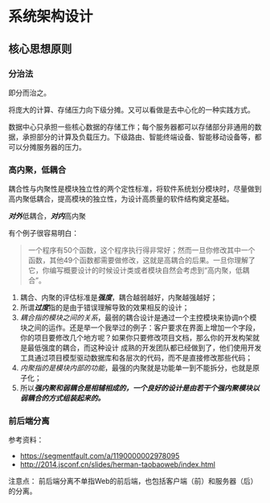 # 系统架构设计

## 核心思想原则

### 分治法

即分而治之。

将庞大的计算、存储压力向下级分摊。又可以看做是去中心化的一种实践方式。

数据中心只承担一些核心数据的存储工作；每个服务器都可以存储部分非通用的数据，承担部分的计算及负载压力。下级路由、智能终端设备、智能移动设备等，都可以分摊服务器的压力。


### 高内聚，低耦合

耦合性与内聚性是模块独立性的两个定性标准，将软件系统划分模块时，尽量做到高内聚低耦合，提高模块的独立性，为设计高质量的软件结构奠定基础。

***对外***低耦合，***对内***高内聚

有个例子很容易明白：

> 一个程序有50个函数，这个程序执行得非常好；然而一旦你修改其中一个函数，其他49个函数都需要做修改，这就是高耦合的后果。一旦你理解了它，你编写概要设计的时候设计类或者模块自然会考虑到“高内聚，低耦合”。

1. 耦合、内聚的评估标准是***强度***，耦合越弱越好，内聚越强越好；
2. 所谓***过度***指的是由于错误理解导致的效果相反的设计；
3. *耦合指的模块之间的关系*，最弱的耦合设计是通过一个主控模块来协调n个模块之间的运作。还是举一个我举过的例子：客户要求在界面上增加一个字段，你的项目要修改几个地方呢？如果你只要修改项目文档，那么你的开发构架就是最低强度的耦合，而这种设计 成熟的开发团队都已经做到了，他们使用开发工具通过项目模型驱动数据库和各层次的代码，而不是直接修改那些代码；
4. *内聚指的是模块内部的功能*，最强的内聚就是功能单一到不能拆分，也就是原子化；
5. 所以***强内聚和弱耦合是相辅相成的，一个良好的设计是由若干个强内聚模块以弱耦合的方式组装起来的。***

### 前后端分离

参考资料：

* <https://segmentfault.com/a/1190000002978095>
* <http://2014.jsconf.cn/slides/herman-taobaoweb/index.html>

注意点： 前后端分离不单指Web的前后端，也包括客户端（前）和服务器（后）的分离。
